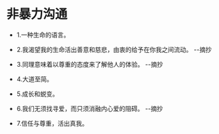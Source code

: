 # 非暴力沟通

- 1.一种生命的语言。

- 2.我渴望我的生命活出善意和慈悲，由衷的给予在你我之间流动。 --摘抄

- 3.同理意味着以尊重的态度来了解他人的体验。 --摘抄

- 4.大道至简。

- 5.成长和蜕变。

- 6.我们无须找寻爱，而只须消融内心爱的阻碍。 --摘抄

- 7.信任与尊重，活出真我。
